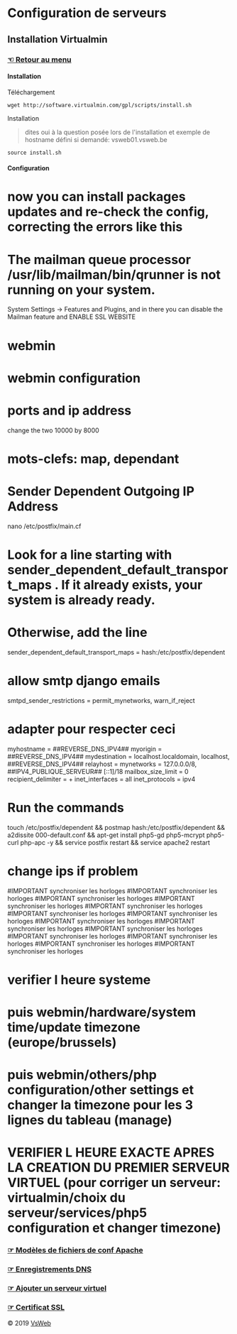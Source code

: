Configuration de serveurs
==
Installation Virtualmin
-
### [&#9756; Retour au menu](../README.md)
#### Installation

Téléchargement

    wget http://software.virtualmin.com/gpl/scripts/install.sh

Installation 
> dites oui à la question posée lors de l'installation et exemple de hostname défini si demandé: vsweb01.vsweb.be

    source install.sh 
    
#### Configuration

# now you can install packages updates and re-check the config, correcting the errors like this
#
# The mailman queue processor /usr/lib/mailman/bin/qrunner is not running on your system.
System Settings -> Features and Plugins, and in there you can disable the Mailman feature
and ENABLE SSL WEBSITE

# webmin
# webmin configuration
# ports and ip address
change the two 10000 by 8000
 
# mots-clefs: map, dependant
# Sender Dependent Outgoing IP Address
nano /etc/postfix/main.cf
# Look for a line starting with sender_dependent_default_transport_maps . If it already exists, your system is already ready.
# Otherwise, add the line 
sender_dependent_default_transport_maps = hash:/etc/postfix/dependent
# allow smtp django emails
smtpd_sender_restrictions = permit_mynetworks, warn_if_reject
# adapter pour respecter ceci
myhostname = ##REVERSE_DNS_IPV4##
myorigin = ##REVERSE_DNS_IPV4##
mydestination = localhost.localdomain, localhost, ##REVERSE_DNS_IPV4##
relayhost =
mynetworks = 127.0.0.0/8, ##IPV4_PUBLIQUE_SERVEUR## [::1]/18
mailbox_size_limit = 0
recipient_delimiter = +
inet_interfaces = all
inet_protocols = ipv4

#  Run the commands 
touch /etc/postfix/dependent && postmap hash:/etc/postfix/dependent &&
a2dissite 000-default.conf && apt-get install php5-gd php5-mcrypt php5-curl php-apc -y && 
service postfix restart && service apache2 restart
# change ips if problem


#IMPORTANT synchroniser les horloges
#IMPORTANT synchroniser les horloges
#IMPORTANT synchroniser les horloges
#IMPORTANT synchroniser les horloges
#IMPORTANT synchroniser les horloges
#IMPORTANT synchroniser les horloges
#IMPORTANT synchroniser les horloges
#IMPORTANT synchroniser les horloges
#IMPORTANT synchroniser les horloges
#IMPORTANT synchroniser les horloges
#IMPORTANT synchroniser les horloges
#IMPORTANT synchroniser les horloges
#IMPORTANT synchroniser les horloges
#IMPORTANT synchroniser les horloges
# verifier l heure systeme
# puis webmin/hardware/system time/update timezone (europe/brussels)
# puis webmin/others/php configuration/other settings et changer la timezone pour les 3 lignes du tableau (manage)
# VERIFIER L HEURE EXACTE APRES LA CREATION DU PREMIER SERVEUR VIRTUEL (pour corriger un serveur: virtualmin/choix du serveur/services/php5 configuration et changer timezone)



### [&#9758; Modèles de fichiers de conf Apache](VHOST.md)
### [&#9758; Enregistrements DNS](DNS.md)
### [&#9758; Ajouter un serveur virtuel](NEW_VIRTUAL_SERVER.md)
### [&#9758; Certificat SSL](SSL.md)

&copy; 2019 [VsWeb](https://vsweb.be)